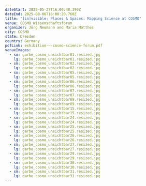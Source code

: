 ```yaml
---
dateStart: 2025-05-27T16:00:40.390Z
dateEnd: 2025-08-06T16:00:20.760Z
title: "[in]visible; Places & Spaces: Mapping Science at COSMO"
venue: COSMO Wissenschaftsforum
organizer: Jörg Neumann and Maria Matthes
city: COSMO
state: Dresden
country: Germany
pdfLink: exhibition-–-cosmo-science-forum.pdf
venueImages:
  - sm: garbe_cosmo_unsichtbar01.resized.jpg
    lg: garbe_cosmo_unsichtbar01.resized.jpg
  - sm: garbe_cosmo_unsichtbar02.resized.jpg
    lg: garbe_cosmo_unsichtbar02.resized.jpg
  - sm: garbe_cosmo_unsichtbar05.resized.jpg
    lg: garbe_cosmo_unsichtbar05.resized.jpg
  - sm: garbe_cosmo_unsichtbar06.resized.jpg
    lg: garbe_cosmo_unsichtbar06.resized.jpg
  - sm: garbe_cosmo_unsichtbar07.resized.jpg
    lg: garbe_cosmo_unsichtbar07.resized.jpg
  - sm: garbe_cosmo_unsichtbar09.resized.jpg
    lg: garbe_cosmo_unsichtbar09.resized.jpg
  - sm: garbe_cosmo_unsichtbar15.resized.jpg
    lg: garbe_cosmo_unsichtbar15.resized.jpg
  - sm: garbe_cosmo_unsichtbar24.resized.jpg
    lg: garbe_cosmo_unsichtbar24.resized.jpg
  - sm: garbe_cosmo_unsichtbar25.resized.jpg
    lg: garbe_cosmo_unsichtbar25.resized.jpg
  - sm: garbe_cosmo_unsichtbar26.resized.jpg
    lg: garbe_cosmo_unsichtbar26.resized.jpg
  - sm: garbe_cosmo_unsichtbar27.resized.jpg
    lg: garbe_cosmo_unsichtbar27.resized.jpg
  - sm: garbe_cosmo_unsichtbar29.resized.jpg
    lg: garbe_cosmo_unsichtbar29.resized.jpg
  - sm: garbe_cosmo_unsichtbar30.resized.jpg
    lg: garbe_cosmo_unsichtbar30.resized.jpg
  - sm: garbe_cosmo_unsichtbar31.resized.jpg
    lg: garbe_cosmo_unsichtbar31.resized.jpg
---
```

